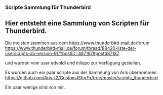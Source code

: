 ### Scripte Sammlung für Thunderbird ###

## Hier entsteht eine Sammlung von Scripten für Thunderbird.

Die meisten stammen aus dem https://www.thunderbird-mail.de/forum
https://www.thunderbird-mail.de/forum/thread/88420-liste-der-userscripts-ab-version-91/?postID=487187#post487187

und wurden vom user edvoldi und milupo zur Verfügung gestellen.

Es wurden auch ein paar scripte aus der Sammlung von Aris übernommen.
https://github.com/Aris-t2/CustomJSforFx/tree/master/scripts_thunderbird

Ein paar wenige sind von mir.

